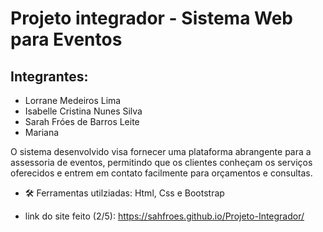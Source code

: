 # Projeto integrador - Sistema Web para Eventos 

## Integrantes:

- Lorrane Medeiros Lima
- Isabelle Cristina Nunes Silva
- Sarah Fróes de Barros Leite
- Mariana

O sistema desenvolvido visa fornecer uma plataforma abrangente para a assessoria de eventos, permitindo que os clientes conheçam os serviços oferecidos e entrem em contato facilmente para orçamentos e consultas.

- 🛠️ Ferramentas utilziadas: Html, Css e Bootstrap

- link do site feito (2/5): https://sahfroes.github.io/Projeto-Integrador/
